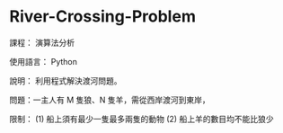 # River-Crossing-Problem
課程：
演算法分析

使用語言：
Python

說明：
利用程式解決渡河問題。

問題：一主人有 M 隻狼、N 隻羊，需從西岸渡河到東岸，

限制：
     (1) 船上須有最少一隻最多兩隻的動物
     (2) 船上羊的數目均不能比狼少
